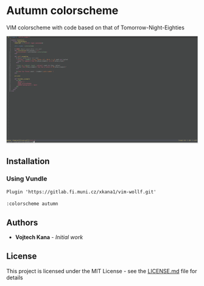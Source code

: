 # Autumn colorscheme

VIM colorscheme with code based on that of Tomorrow-Night-Eighties

![screenshot](screenshot.png)

## Installation

### Using Vundle

```
Plugin 'https://gitlab.fi.muni.cz/xkana1/vim-wollf.git'
```

`:colorscheme autumn`

## Authors

* **Vojtech Kana** - *Initial work*

## License

This project is licensed under the MIT License - see the [LICENSE.md](LICENSE.md) file for details
